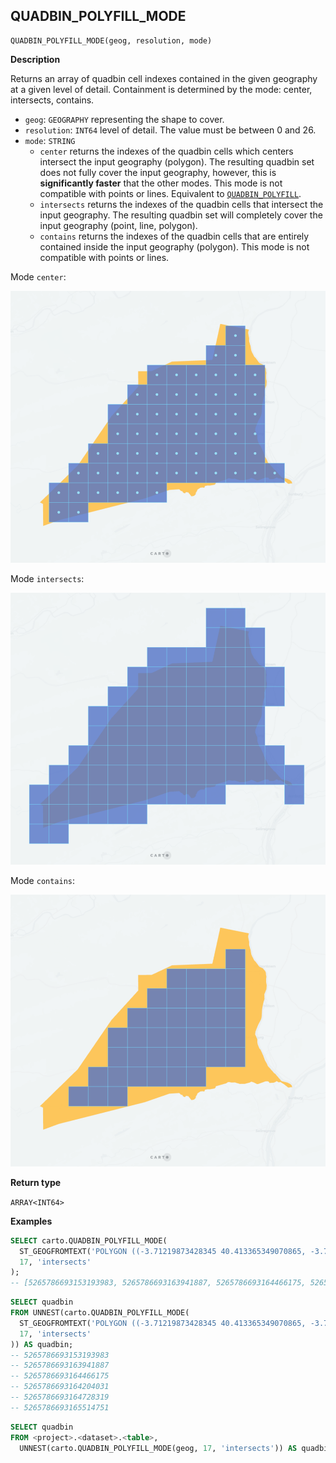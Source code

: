 ## QUADBIN_POLYFILL_MODE

```sql:signature
QUADBIN_POLYFILL_MODE(geog, resolution, mode)
```

**Description**

Returns an array of quadbin cell indexes contained in the given geography at a given level of detail. Containment is determined by the mode: center, intersects, contains.

* `geog`: `GEOGRAPHY` representing the shape to cover.
* `resolution`: `INT64` level of detail. The value must be between 0 and 26.
* `mode`: `STRING`
  * `center` returns the indexes of the quadbin cells which centers intersect the input geography (polygon). The resulting quadbin set does not fully cover the input geography, however, this is **significantly faster** that the other modes. This mode is not compatible with points or lines. Equivalent to [`QUADBIN_POLYFILL`](quadbin#quadbin_polyfill).
  * `intersects` returns the indexes of the quadbin cells that intersect the input geography. The resulting quadbin set will completely cover the input geography (point, line, polygon).
  * `contains` returns the indexes of the quadbin cells that are entirely contained inside the input geography (polygon). This mode is not compatible with points or lines.

Mode `center`:

![center](./images/QUADBIN_POLYFILL_MODE_center.png)

Mode `intersects`:

![intersects](./images/QUADBIN_POLYFILL_MODE_intersects.png)

Mode `contains`:

![contains](./images/QUADBIN_POLYFILL_MODE_contains.png)

**Return type**

`ARRAY<INT64>`

**Examples**

```sql
SELECT carto.QUADBIN_POLYFILL_MODE(
  ST_GEOGFROMTEXT('POLYGON ((-3.71219873428345 40.413365349070865, -3.7144088745117 40.40965661286395, -3.70659828186035 40.409525904775634, -3.71219873428345 40.413365349070865))'),
  17, 'intersects'
);
-- [5265786693153193983, 5265786693163941887, 5265786693164466175, 5265786693164204031, 5265786693164728319, 5265786693165514751]
```

```sql
SELECT quadbin
FROM UNNEST(carto.QUADBIN_POLYFILL_MODE(
  ST_GEOGFROMTEXT('POLYGON ((-3.71219873428345 40.413365349070865, -3.7144088745117 40.40965661286395, -3.70659828186035 40.409525904775634, -3.71219873428345 40.413365349070865))'),
  17, 'intersects'
)) AS quadbin;
-- 5265786693153193983
-- 5265786693163941887
-- 5265786693164466175
-- 5265786693164204031
-- 5265786693164728319
-- 5265786693165514751
```

```sql
SELECT quadbin
FROM <project>.<dataset>.<table>,
  UNNEST(carto.QUADBIN_POLYFILL_MODE(geog, 17, 'intersects')) AS quadbin;
```
